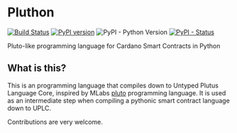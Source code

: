 Pluthon
=======
[![Build Status](https://app.travis-ci.com/ImperatorLang/pluthon.svg?branch=master)](https://app.travis-ci.com/ImperatorLang/pluthon)
 [![PyPI version](https://badge.fury.io/py/pluthon.svg)](https://pypi.org/project/pluthon/)
 ![PyPI - Python Version](https://img.shields.io/pypi/pyversions/pluthon.svg)
 [![PyPI - Status](https://img.shields.io/pypi/status/pluthon.svg)](https://pypi.org/project/pluthon/)


Pluto-like programming language for Cardano Smart Contracts in Python

## What is this?

This is an programming language that compiles down to Untyped Plutus Language Core, inspired by MLabs [pluto](https://github.com/Plutonomicon/pluto)
programming language.
It is used as an intermediate step when compiling a pythonic smart contract language down to UPLC.

Contributions are very welcome.
